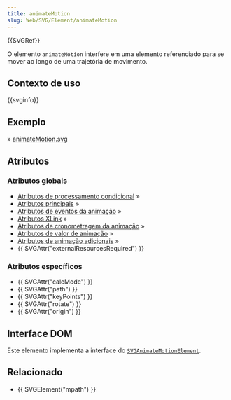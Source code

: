 ```yaml
---
title: animateMotion
slug: Web/SVG/Element/animateMotion
---
```

{{SVGRef}}

O elemento `animateMotion` interfere em uma elemento referenciado para se mover ao longo de uma trajetória de movimento.

## Contexto de uso

{{svginfo}}

## Exemplo

» [animateMotion.svg](/files/3261/animateMotion.svg)

## Atributos

### Atributos globais

- [Atributos de processamento condicional](/pt-BR/docs/SVG/Attribute#ConditionalProccessing) »
- [Atributos principais](/pt-BR/docs/SVG/Attribute#Core) »
- [Atributos de eventos da animação](/pt-BR/docs/SVG/Attribute#AnimationEvent) »
- [Atributos XLink](/pt-BR/docs/SVG/Attribute#XLink) »
- [Atributos de cronometragem da animação](/pt-BR/docs/SVG/Attribute#AnimationTiming) »
- [Atributos de valor de animação](/pt-BR/docs/SVG/Attribute#AnimationValue) »
- [Atributos de animação adicionais](/pt-BR/docs/SVG/Attribute#AnimationAddition) »
- {{ SVGAttr("externalResourcesRequired") }}

### Atributos específicos

- {{ SVGAttr("calcMode") }}
- {{ SVGAttr("path") }}
- {{ SVGAttr("keyPoints") }}
- {{ SVGAttr("rotate") }}
- {{ SVGAttr("origin") }}

## Interface DOM

Este elemento implementa a interface do [`SVGAnimateMotionElement`](/pt-BR/docs/DOM/SVGAnimateMotionElement).

## Relacionado

- {{ SVGElement("mpath") }}
